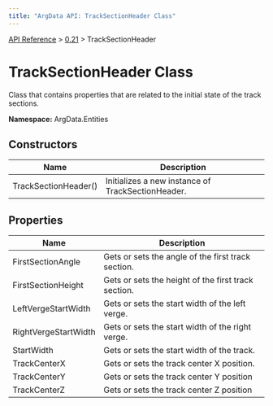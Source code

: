 ```yaml
---
title: "ArgData API: TrackSectionHeader Class"
---
```


[API Reference](/argdata/api/) &gt; [0.21](/argdata/api/0.21/) &gt; TrackSectionHeader

# TrackSectionHeader Class

Class that contains properties that are related to the initial state of the track sections.

**Namespace:** ArgData.Entities

## Constructors

<table class="table table-bordered table-striped ">
<thead>
  <tr>
    <th>Name</th>
    <th>Description</th>
  </tr>
</thead>
<tbody>
  <tr>
    <td>TrackSectionHeader()</td>
    <td>Initializes a new instance of TrackSectionHeader.</td>
  </tr>
</tbody>
</table>


## Properties

<table class="table table-bordered table-striped ">
<thead>
  <tr>
    <th>Name</th>
    <th>Description</th>
  </tr>
</thead>
<tbody>
  <tr>
    <td>FirstSectionAngle</td>
    <td>Gets or sets the angle of the first track section.</td>
  </tr>
  <tr>
    <td>FirstSectionHeight</td>
    <td>Gets or sets the height of the first track section.</td>
  </tr>
  <tr>
    <td>LeftVergeStartWidth</td>
    <td>Gets or sets the start width of the left verge.</td>
  </tr>
  <tr>
    <td>RightVergeStartWidth</td>
    <td>Gets or sets the start width of the right verge.</td>
  </tr>
  <tr>
    <td>StartWidth</td>
    <td>Gets or sets the start width of the track.</td>
  </tr>
  <tr>
    <td>TrackCenterX</td>
    <td>Gets or sets the track center X position.</td>
  </tr>
  <tr>
    <td>TrackCenterY</td>
    <td>Gets or sets the track center Y position</td>
  </tr>
  <tr>
    <td>TrackCenterZ</td>
    <td>Gets or sets the track center Z position</td>
  </tr>
</tbody>
</table>


